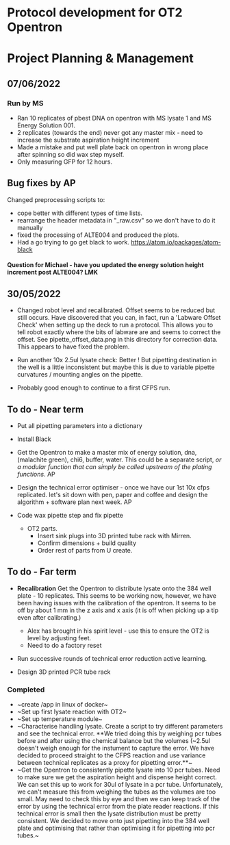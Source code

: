 # Protocol development for OT2 Opentron


# Project Planning & Management


## 07/06/2022

### Run by MS

* Ran 10 replicates of pbest DNA on opentron with MS lysate 1 and MS Energy Solution 001.
* 2 replicates (towards the end) never got any master mix - need to increase the substrate aspiration height increment
* Made a mistake and put well plate back on opentron in wrong place after spinning so did wax step myself.
* Only measuring GFP for 12 hours.

## Bug fixes by AP
Changed preprocessing scripts to:
* cope better with different types of time lists.
* rearrange the header metadata in "_raw.csv" so we don't have to do it manually
* fixed the processing of ALTE004 and produced the plots.
* Had a go trying to go get black to work. https://atom.io/packages/atom-black

#### Question for Michael - have you updated the energy solution height increment post ALTE004?  LMK

## 30/05/2022

* Changed robot level and recalibrated. Offset seems to be reduced but still occurs. Have discovered that you can, in fact, run a 'Labware Offset Check' when setting up the deck to run a protocol.
This allows you to tell robot exactly where the bits of labware are and seems to correct the offset. See pipette_offset_data.png in this directory for correction data. This appears to have fixed the problem.

* Run another 10x 2.5ul lysate check: Better ! But pipetting destination in the well is a little inconsistent but maybe this is due to variable pipette curvatures / mounting angles on the pipette.

* Probably good enough to continue to a first CFPS run.

## To do  - Near term

* Put all pipetting parameters into a dictionary

* Install Black

* Get the Opentron to make a master mix of energy solution, dna, (malachite green),
chi6, buffer, water. This could be a separate script, *or a modular function that can simply be called upstream of the plating functions*. AP

* Design the technical error optimiser - once we have our 1st 10x cfps replicated. let's sit down with pen, paper and coffee and design the algorithm + software plan next week. AP

* Code wax pipette step and fix pipette
  * OT2 parts.
    * Insert sink plugs into 3D printed tube rack with Mirren.
    * Confirm dimensions + build quality
    * Order rest of parts from U create.

## To do - Far term

* **Recalibration**  Get the Opentron to distribute lysate onto the 384 well plate - 10 replicates.
This seems to be working now, however, we have been having issues with the calibration
of the opentron. It seems to be off by about 1 mm in the z axis and x axis (it
is off when picking up a tip even after calibrating.)
  * Alex has brought in his spirit level - use this to ensure the OT2 is level by adjusting feet.
  * Need to do a factory reset

* Run successive rounds of technical error reduction active learning.

* Design 3D printed PCR tube rack


### Completed

* ~create /app in linux of docker~
* ~Set up first lysate reaction with OT2~
* ~Set up temperature module~
* ~Characterise handling lysate. Create a script to try different parameters
and see the technical error. **We tried doing this by weighing pcr tubes before
and after using the chemical balance but the volumes (~2.5ul doesn't weigh enough
for the instument to capture the error. We have decided to proceed straight to the
CFPS reaction and use variance between technical replicates as a proxy for
pipetting error.**~
* ~Get the Opentron to consistently pipette lysate into 10 pcr tubes. Need to make sure
we get the aspiration height and dispense height correct. We can set this up to work
for 30ul of lysate in a pcr tube. Unfortunately, we can't measure this from weighing
the tubes as the volumes are too small. May need to check this by eye and then we
can keep track of the error by using the technical error from the plate reader reactions.
If this technical error is small then the lysate distribution must be pretty consistent.
We decided to move onto just pipetting into the 384 well plate and optimising that
rather than optimising it for pipetting into pcr tubes.~

